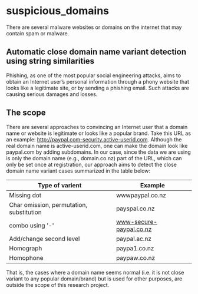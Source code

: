 # suspicious_domains
 There are several malware websites or domains on the internet that may contain spam or malware.

## Automatic close domain name variant detection using string similarities

Phishing, as one of the most popular social engineering attacks, aims to obtain an Internet user’s personal information through a phony website that looks like a legitimate site, or by sending a phishing email. Such attacks are causing serious damages and losses. 

## The scope
There are several approaches to convincing an Internet user that a domain name or website is legitimate or looks like a popular brand. Take this URL as an example: http://paypal.com-security.active-userid.com. Although the real domain name is active-userid.com, one can make the domain look like paypal.com by adding subdomains. In our case, since the data we are using is only the domain name (e.g., domain.co.nz) part of the URL, which can only be set once at registration, our approach aims to detect the close domain name variant cases summarized in the table below:

|Type of varient|Example|
|---------------|-------|
|Missing dot|wwwpaypal.co.nz
|Char omission, permutation, substitution|payspal.co.nz|
|combo using '-'|www-secure-paypal.co.nz|
|Add/change second level|paypal.ac.nz|
|Homograph|paypa1.co.nz|
|Homophone|paypaw.co.nz|
 
That is, the cases where a domain name seems normal (i.e. it is not close variant to any popular domain/brand) but is used for other purposes, are outside the scope of this research project.
